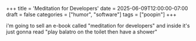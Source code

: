 +++
title = 'Meditation for Developers'
date = 2025-06-09T12:00:00-07:00
draft = false
categories = ["humor", "software"]
tags = ["poopin"]
+++

i'm going to sell an e-book called "meditation for developers" and inside it's just gonna read "play balatro on the toilet then have a shower"